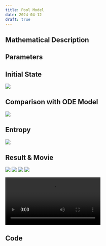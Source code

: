 ```yaml
---
title: Pool Model
date: 2024-04-12
draft: true
---
```


## Mathematical Description

## Parameters

## Initial State

![](/showcase/pool-model/snapshot_00006000.png)

## Comparison with ODE Model

![](/showcase/pool-model/abm_ode_comparison.png)

## Entropy

![](/showcase/pool-model/entropy.png)

## Result & Movie

![](/showcase/pool-model/snapshot_00006000.png)
![](/showcase/pool-model/snapshot_00012000.png)
![](/showcase/pool-model/snapshot_00018000.png)
![](/showcase/pool-model/snapshot_00024000.png)

<video controls>
    <source src="/showcase/pool-model/movie_4.mp4">
</video>

## Code

